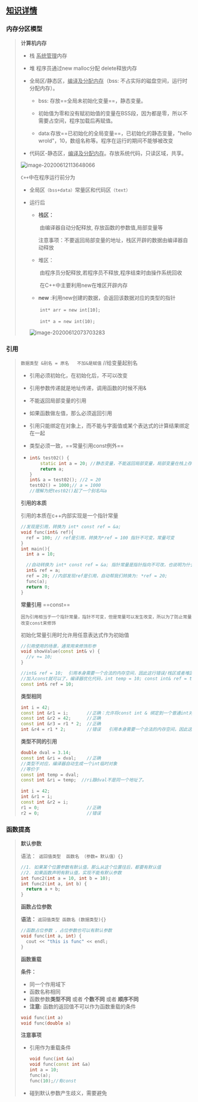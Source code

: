 ## [知识详情](./提高)

### 内存分区模型

> **计算机内存**
>
> - 栈 <u>系统管理</u>内存
>
> - 堆  程序员通过new malloc分配 delete释放内存
>
> - 全局区/静态区，<u>编译及分配内存</u>（bss: 不占实际的磁盘空间，运行时分配内存）。
>
>   - bss: 存放==全局未初始化变量==，静态变量。
>
>   - 初始值为零和没有赋初始值的变量在BSS段，因为都是零，所以不需要占空间，程序加载后再赋值。
>   - data:存放==已初始化的全局变量==，已初始化的静态变量，"hello wrold"，10，数组名称等。程序在运行的期间不能够被改变
>
> - 代码区-静态区，<u>编译及分配内存</u>。存放系统代码，只读区域，共享。
>
> ![image-20200612113648066](https://tva1.sinaimg.cn/large/007S8ZIlly1gfpcpwfxecj314e0fk49i.jpg)
>
> `C++`中在程序运行前分为
>
> - 全局区`（bss+data）`常量区和代码区`（text）`
>
> - 运行后
>
>   - **栈区：**
>
>     ​		由编译器自动分配释放, 存放函数的参数值,局部变量等
>
>     ​		注意事项：不要返回局部变量的地址，栈区开辟的数据由编译器自动释放
>
>   - 堆区：
>
>     ​		由程序员分配释放,若程序员不释放,程序结束时由操作系统回收
>
>     ​		在C++中主要利用new在堆区开辟内存
>
>   - **new** :利用new创建的数据，会返回该数据对应的类型的指针
>
>     ​		`int* arr = new int[10];`
>
>     ​		`int* a = new int(10);`
>
>   ![image-20200612073703283](https://tva1.sinaimg.cn/large/007S8ZIlly1gfp5shnji3j31li0j4agv.jpg)

### 引用

> `数据类型 &别名 = 原名   不加&是赋值`  //给变量起别名
>
> * 引用必须初始化，在初始化后，不可以改变
>
> * 引用参数传递就是地址传递，调用函数的时候不用&
>
> * 不能返回局部变量的引用
>
> * 如果函数做左值，那么必须返回引用
>
> * 引用只能绑定在对象上，而不能与字面值或某个表达式的计算结果绑定在一起
>
> * 类型必须一致，==常量引用const例外==
>
> * ```c++
>   int& test02() {
>       static int a = 20; //静态变量，不能返回局部变量，局部变量在栈上存储，由系统负责释放
>       return a;
>   }
>   int& a = test02(); //2 = 20
>   test02() = 1000;// a = 1000
>   //理解为把test02()起了一个别名叫a
>   ```
>
> **引用的本质**
>
> 引用的本质在c++内部实现是一个指针常量
>
> ```c++
> //发现是引用，转换为 int* const ref = &a;
> void func(int& ref){
> 	ref = 100; // ref是引用，转换为*ref = 100 指针不可变，常量可变
> }
> int main(){
> 	int a = 10;
> 
>   //自动转换为 int* const ref = &a; 指针常量是指针指向不可改，也说明为什么引用不可更改
> 	int& ref = a; 
> 	ref = 20; //内部发现ref是引用，自动帮我们转换为: *ref = 20;
> 	func(a);
> 	return 0;
> }
> ```
>
> **常量引用** ==const==
>
> `因为引用相当于一个指针常量，指针不可变，但是常量可以发生改变，所以为了防止常量改变const来修饰`
>
> 初始化常量引用时允许用任意表达式作为初始值
>
> ```c++
> //引用使用的场景，通常用来修饰形参
> void showValue(const int& v) {
> 	//v += 10;
> }
> 
> //int& ref = 10;  引用本身需要一个合法的内存空间，因此这行错误/栈区或者堆区
> //加入const就可以了，编译器优化代码，int temp = 10; const int& ref = temp;
> const int& ref = 10;
> ```
>
> **类型相同**
>
> ```c++
> int i = 42;  
> const int &r1 = i;       //正确：允许将const int & 绑定到一个普通int对象上  
> const int &r2 = 42;      //正确  
> const int &r3 = r1 * 2;  //正确  
> int &r4 = r1 * 2;        //错误   引用本身需要一个合法的内存空间，因此这行错误/这个是在常量区
> ```
>
> **类型不同的引用**
>
> ```c++
> double dval = 3.14;  
> const int &ri = dval;    //正确   
> //类型不对应，编译器自动生成一个int临时对象
> //等价于  
> const int temp = dval;  
> const int &ri = temp;  //ri跟dval不是同一个地址了。
>   
> int i = 42;  
> int &r1 = i;  
> const int &r2 = i;  
> r1 = 0;                  //正确  
> r2 = 0;                  //错误  
> ```

### 函数提高

> **默认参数**
>
> 语法：` 返回值类型  函数名 （参数= 默认值）{}`
>
> ```c++
> //1. 如果某个位置参数有默认值，那么从这个位置往后，都要有默认值
> //2. 如果函数声明有默认值，实现不能有默认参数
> int func2(int a = 10, int b = 10);
> int func2(int a, int b) {
> 	return a + b;
> }
> ```
>
> **函数占位参数**
>
> **语法：** `返回值类型 函数名 (数据类型){}`
>
> ```c++
> //函数占位参数 ，占位参数也可以有默认参数
> void func(int a, int) {
> 	cout << "this is func" << endl;
> }
> ```
>
> **函数重载**
>
> **条件：**
>
> * 同一个作用域下
> * 函数名称相同
> * 函数参数**类型不同**  或者 **个数不同** 或者 **顺序不同**
> * **注意:**  函数的返回值不可以作为函数重载的条件
>
> ```c++
> void func(int a)
> void func(double a)
> ```
>
> **注意事项**
>
> - 引用作为重载条件
>
>   ```c++
>   void func(int &a)
>   void func(const int &a)
>   int a = 10;
>   func(a);
>   func(10);//有const
>   ```
>
> - 碰到默认参数产生歧义，需要避免